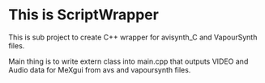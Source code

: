 This is ScriptWrapper
======
This is sub project to create C++ wrapper for avisynth_C and VapourSynth files.

Main thing is to write extern class into main.cpp that outputs VIDEO 
and Audio data for MeXgui from avs and vapoursynth files. 


